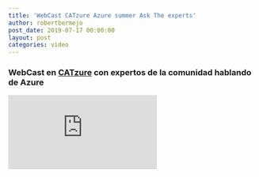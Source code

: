 ```yaml
---
title: 'WebCast CATzure Azure summer Ask The experts'
author: robertbermejo
post_date: 2019-07-17 00:00:00
layout: post
categories: video
---
```


### WebCast en [CATzure](https://www.meetup.com/es-ES/CATzure/events/262865536/) con expertos de la comunidad hablando de Azure<!--break-->

<iframe class="youtube" src="https://www.youtube.com/embed/Om7FQLBrv-Y" frameborder="0" allow="accelerometer; autoplay; encrypted-media; gyroscope; picture-in-picture" allowfullscreen></iframe>